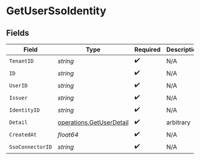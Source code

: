# GetUserSsoIdentity


## Fields

| Field                                                                | Type                                                                 | Required                                                             | Description                                                          |
| -------------------------------------------------------------------- | -------------------------------------------------------------------- | -------------------------------------------------------------------- | -------------------------------------------------------------------- |
| `TenantID`                                                           | *string*                                                             | :heavy_check_mark:                                                   | N/A                                                                  |
| `ID`                                                                 | *string*                                                             | :heavy_check_mark:                                                   | N/A                                                                  |
| `UserID`                                                             | *string*                                                             | :heavy_check_mark:                                                   | N/A                                                                  |
| `Issuer`                                                             | *string*                                                             | :heavy_check_mark:                                                   | N/A                                                                  |
| `IdentityID`                                                         | *string*                                                             | :heavy_check_mark:                                                   | N/A                                                                  |
| `Detail`                                                             | [operations.GetUserDetail](../../models/operations/getuserdetail.md) | :heavy_check_mark:                                                   | arbitrary                                                            |
| `CreatedAt`                                                          | *float64*                                                            | :heavy_check_mark:                                                   | N/A                                                                  |
| `SsoConnectorID`                                                     | *string*                                                             | :heavy_check_mark:                                                   | N/A                                                                  |